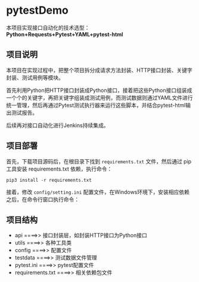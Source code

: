 # pytestDemo

本项目实现接口自动化的技术选型：**Python+Requests+Pytest+YAML+pytest-html** 
## 项目说明

本项目在实现过程中，把整个项目拆分成请求方法封装、HTTP接口封装、关键字封装、测试用例等模块。

首先利用Python把HTTP接口封装成Python接口，接着把这些Python接口组装成一个个的关键字，再把关键字组装成测试用例，而测试数据则通过YAML文件进行统一管理，然后再通过Pytest测试执行器来运行这些脚本，并结合pytest-html输出测试报告。

后续再对接口自动化进行Jenkins持续集成。

## 项目部署

首先，下载项目源码后，在根目录下找到 ```requirements.txt``` 文件，然后通过 pip 工具安装 requirements.txt 依赖，执行命令：

```
pip3 install -r requirements.txt
```

接着，修改 ```config/setting.ini``` 配置文件，在Windows环境下，安装相应依赖之后，在命令行窗口执行命令：


## 项目结构

- api ====>> 接口封装层，如封装HTTP接口为Python接口
- utils ====>> 各种工具类
- config ====>> 配置文件
- testdata ====>> 测试数据文件管理
- pytest.ini ====>> pytest配置文件
- requirements.txt ====>> 相关依赖包文件
